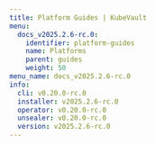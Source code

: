 ```yaml
---
title: Platform Guides | KubeVault
menu:
  docs_v2025.2.6-rc.0:
    identifier: platform-guides
    name: Platforms
    parent: guides
    weight: 50
menu_name: docs_v2025.2.6-rc.0
info:
  cli: v0.20.0-rc.0
  installer: v2025.2.6-rc.0
  operator: v0.20.0-rc.0
  unsealer: v0.20.0-rc.0
  version: v2025.2.6-rc.0
---
```


